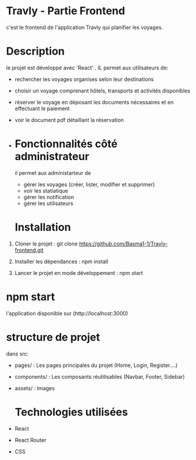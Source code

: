 # Travly - Partie Frontend 
c'est le frontend de l'application Travly qui planifier les voyages.

# Description
le projet est développé avec 'React' . IL permet aux utilisateurs de:
- rechercher les voyages organises selon  leur destinations 
- choisir un voyage comprenant hôtels, transports et activités disponibles
- réserver le voyage en déposant les documents nécessaires et en effectuant le paiement
- voir le  document pdf détaillant la réservation
- 
  # Fonctionnalités côté administrateur
  il permet aux administarteur de
  - gérer les voyages (créer, lister, modifier et supprimer)
  - voir les statiatique
  - gérer les notification
  - gérer les utilisateurs
 
  # Installation

1. Cloner le projet :
    git clone https://github.com/Basma1-1/Travly-frontend.git

2. Installer les dépendances :
    npm install

3. Lancer le projet en mode développement :
    npm start

  # npm start
  l'application disponible sur (http://localhost:3000)

  # structure de projet
  dans src:
- pages/ : Les pages principales du projet (Home, Login, Register....)
- components/ : Les composants réutilisables (Navbar, Footer, Sidebar)
- assets/ : Images

  # Technologies utilisées
- React
- React Router
- CSS 

